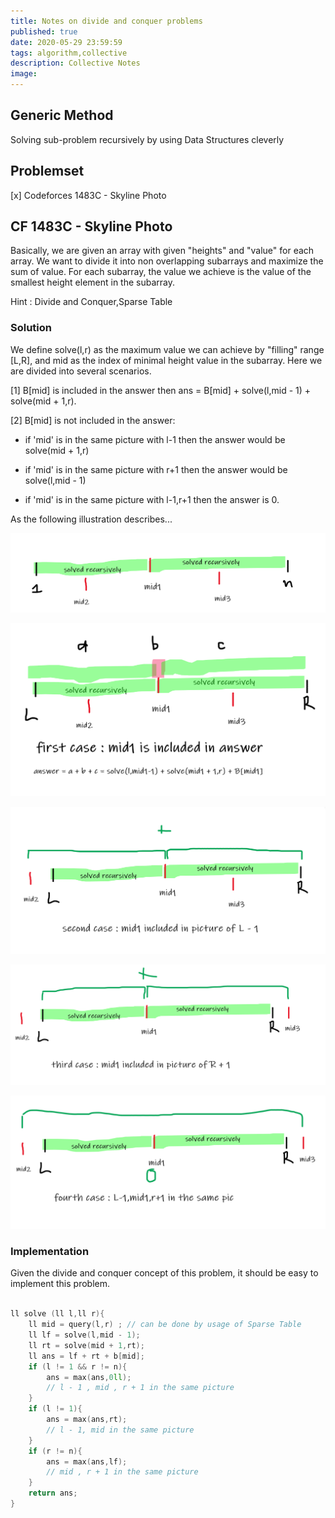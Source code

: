 ```yaml
---
title: Notes on divide and conquer problems
published: true
date: 2020-05-29 23:59:59
tags: algorithm,collective
description: Collective Notes
image:
---
```

## Generic Method
Solving sub-problem recursively by using Data Structures cleverly

## Problemset
[x] Codeforces 1483C - Skyline Photo





## CF 1483C - Skyline Photo
Basically, we are given an array with given "heights" and "value"
for each array.
We want to divide it into non overlapping subarrays and maximize the
sum of value.
For each subarray, the value we achieve is the value of the smallest
height element in the subarray.

Hint : Divide and Conquer,Sparse Table

### Solution
We define solve(l,r) as the maximum value we can achieve by "filling" range
[L,R], and mid as the index of minimal height value in the subarray.
Here we are divided into several scenarios.

[1] B[mid] is included in the answer then ans = B[mid] + solve(l,mid - 1) +
solve(mid + 1,r).

[2] B[mid] is not included in the answer:

+ if 'mid' is in the same picture with l-1 then the answer would be solve(mid + 1,r)

+ if 'mid' is in the same picture with r+1 then the answer would be solve(l,mid - 1)

+ if 'mid' is in the same picture with l-1,r+1 then the answer is 0.

As the following illustration describes...

![original](./posts/img/1483C/ori.png)

![first](./posts/img/1483C/one.png)

![second](./posts/img/1483C/two.png)

![third](./posts/img/1483C/three.png)

![fourth](./posts/img/1483C/four.png)

### Implementation
Given the divide and conquer concept of this problem, it should be easy to implement this problem.

```c++

ll solve (ll l,ll r){
	ll mid = query(l,r) ; // can be done by usage of Sparse Table
	ll lf = solve(l,mid - 1);
	ll rt = solve(mid + 1,rt);
	ll ans = lf + rt + b[mid];
	if (l != 1 && r != n){
		ans = max(ans,0ll);
		// l - 1 , mid , r + 1 in the same picture
	}
	if (l != 1){
		ans = max(ans,rt);
		// l - 1, mid in the same picture
	}
	if (r != n){
		ans = max(ans,lf);
		// mid , r + 1 in the same picture
	}
	return ans;
}

```

